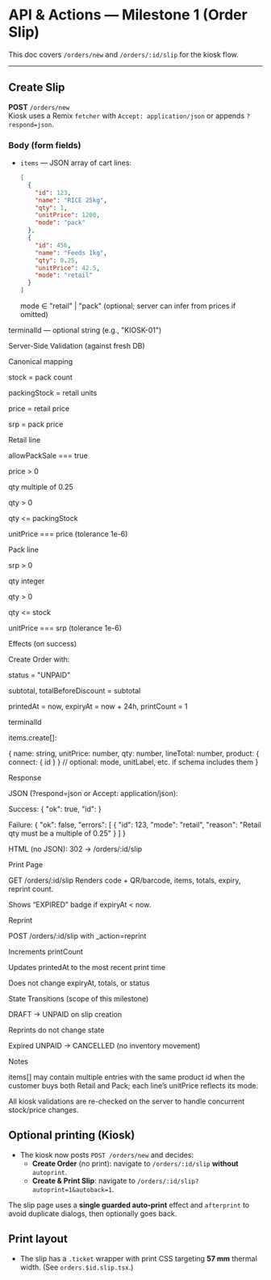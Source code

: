 # API & Actions — Milestone 1 (Order Slip)

This doc covers `/orders/new` and `/orders/:id/slip` for the kiosk flow.

---

## Create Slip

**POST** `/orders/new`  
Kiosk uses a Remix `fetcher` with `Accept: application/json` or appends `?respond=json`.

### Body (form fields)

- `items` — JSON array of cart lines:

  ```json
  [
    {
      "id": 123,
      "name": "RICE 25kg",
      "qty": 1,
      "unitPrice": 1200,
      "mode": "pack"
    },
    {
      "id": 456,
      "name": "Feeds 1kg",
      "qty": 0.25,
      "unitPrice": 42.5,
      "mode": "retail"
    }
  ]
  ```

  mode ∈ "retail" | "pack" (optional; server can infer from prices if omitted)

terminalId — optional string (e.g., "KIOSK-01")

Server-Side Validation (against fresh DB)

Canonical mapping

stock = pack count

packingStock = retail units

price = retail price

srp = pack price

Retail line

allowPackSale === true

price > 0

qty multiple of 0.25

qty > 0

qty <= packingStock

unitPrice === price (tolerance 1e-6)

Pack line

srp > 0

qty integer

qty > 0

qty <= stock

unitPrice === srp (tolerance 1e-6)

Effects (on success)

Create Order with:

status = "UNPAID"

subtotal, totalBeforeDiscount = subtotal

printedAt = now, expiryAt = now + 24h, printCount = 1

terminalId

items.create[]:

{
name: string,
unitPrice: number,
qty: number,
lineTotal: number,
product: { connect: { id } }
// optional: mode, unitLabel, etc. if schema includes them
}

Response

JSON (?respond=json or Accept: application/json):

Success: { "ok": true, "id": <orderId> }

Failure: { "ok": false, "errors": [ { "id": 123, "mode": "retail", "reason": "Retail qty must be a multiple of 0.25" } ] }

HTML (no JSON): 302 → /orders/:id/slip

Print Page

GET /orders/:id/slip
Renders code + QR/barcode, items, totals, expiry, reprint count.

Shows “EXPIRED” badge if expiryAt < now.

Reprint

POST /orders/:id/slip with \_action=reprint

Increments printCount

Updates printedAt to the most recent print time

Does not change expiryAt, totals, or status

State Transitions (scope of this milestone)

DRAFT → UNPAID on slip creation

Reprints do not change state

Expired UNPAID → CANCELLED (no inventory movement)

Notes

items[] may contain multiple entries with the same product id when the customer buys both Retail and Pack; each line’s unitPrice reflects its mode.

All kiosk validations are re-checked on the server to handle concurrent stock/price changes.

## Optional printing (Kiosk)

- The kiosk now posts `POST /orders/new` and decides:
  - **Create Order** (no print): navigate to `/orders/:id/slip` **without** `autoprint`.
  - **Create & Print Slip**: navigate to `/orders/:id/slip?autoprint=1&autoback=1`.

The slip page uses a **single guarded auto-print** effect and `afterprint` to avoid duplicate dialogs, then optionally goes back.

## Print layout

- The slip has a `.ticket` wrapper with print CSS targeting **57 mm** thermal width. (See `orders.$id.slip.tsx`.)
